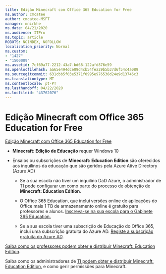 ```yaml
---
title: Edição Minecraft com Office 365 Education for Free
ms.author: cmcatee
author: cmcatee-MSFT
manager: mnirkhe
ms.date: 04/21/2020
ms.audience: ITPro
ms.topic: article
ROBOTS: NOINDEX, NOFOLLOW
localization_priority: Normal
ms.custom:
- "1427"
- "1500009"
ms.assetid: 7cf69a77-2212-43a7-bd68-122afd876e59
ms.openlocfilehash: aa65e494dce09d4cb54fea29b5b37d6f54c4a089
ms.sourcegitcommit: 631cbb5f03e5371f0995e976536d24e9d13746c3
ms.translationtype: MT
ms.contentlocale: pt-PT
ms.lasthandoff: 04/22/2020
ms.locfileid: "43762076"
---
```

# <a name="minecraft-edition-with-office-365-education-for-free"></a>Edição Minecraft com Office 365 Education for Free

[Edição Minecraft com Office 365 Education for Free](https://docs.microsoft.com/education/windows/get-minecraft-for-education)
  
- **Minecraft: Edição de Educação** requer Windows 10

- Ensaios ou subscrições de **Minecraft: Education Edition** são oferecidos aos inquilinos da educação que são geridos pela Azure Ative Directory (Azure AD)

  - Se a sua escola não tiver um inquilino DaD Azure, o administrador de [TI pode configurar um](https://docs.microsoft.com/education/windows/school-get-minecraft) como parte do processo de obtenção de **Minecraft: Education Edition**.

  - O Office 365 Education, que inclui versões online de aplicações do Office mais 1 TB de armazenamento online é gratuito para professores e alunos. [Inscreva-se na sua escola para o Gabinete 365 Education.](https://products.office.com/academic/office-365-education-plan)

  - Se a sua escola tiver uma subscrição de Educação do Office 365, inclui uma subscrição gratuita do Azure AD. [Registe a subscrição gratuita do Azure AD](https://msdn.microsoft.com/library/windows/hardware/mt703369%28v=vs.85%29.aspx).

[Saiba como os professores podem obter e distribuir Minecraft: Education Edition](https://docs.microsoft.com/education/windows/teacher-get-minecraft).
  
Saiba como os administradores de [TI podem obter e distribuir Minecraft: Education Edition](https://docs.microsoft.com/education/windows/school-get-minecraft), e como gerir permissões para Minecraft.